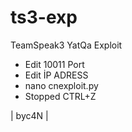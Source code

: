 # ts3-exp
TeamSpeak3 YatQa Exploit

- Edit 10011 Port
- Edit İP ADRESS
- nano cnexploit.py
- Stopped CTRL+Z

| byc4N |
